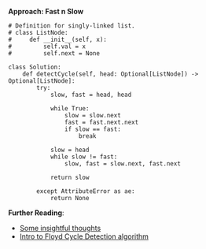 **Approach: Fast n Slow**

```
# Definition for singly-linked list.
# class ListNode:
#     def __init__(self, x):
#         self.val = x
#         self.next = None

class Solution:
    def detectCycle(self, head: Optional[ListNode]) -> Optional[ListNode]:
        try:
            slow, fast = head, head

            while True:
                slow = slow.next
                fast = fast.next.next
                if slow == fast:
                    break

            slow = head
            while slow != fast:
                slow, fast = slow.next, fast.next

            return slow
        
        except AttributeError as ae:
            return None
```

**Further Reading**:
* [Some insightful thoughts](https://leetcode.com/problems/linked-list-cycle-ii/discuss/1701128/C++JavaPython-Slow-and-Fast-oror-Image-Explanation-oror-Beginner-Friendly/1225745)
* [Intro to Floyd Cycle Detection algorithm](https://leetcode.com/discuss/general-discussion/1116359/intro-to-floyds-cycle-detection-algorithm)
